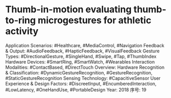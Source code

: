 # Thumb-in-motion evaluating thumb-to-ring microgestures for athletic activity

Application Scenarios: #Healthcare, #MediaControl, #Navigation
Feedback & Output: #AudioFeedback, #HapticFeedback, #VisualFeedback
Gesture Types: #DirectionalGesture, #SingleHand, #Swipe, #Tap, #ThumbIndex
Hardware Devices: #SmartRing, #SmartWatch, #Wearables
Interaction Modalities: #ContactBased, #DirectTouch
Overview: Hardware
Recognition & Classification: #DynamicGestureRecognition, #GestureRecognition, #StaticGestureRecognition
Sensing Technology: #CapacitiveSensor
User Experience & Design Factors: #DiscreetInput, #EncumberedInteraction, #LowLatency, #OneHandUse, #PortableDesign
Year: 2018
序号: 19